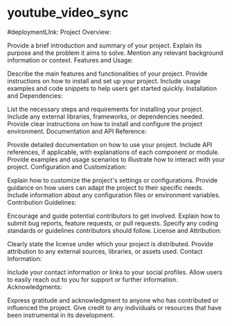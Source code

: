 # youtube_video_sync
#deploymentLInk: <a href='https://arnold-mwangi.github.io/youtube_video_sync/'></a>
Project Overview:

Provide a brief introduction and summary of your project.
Explain its purpose and the problem it aims to solve.
Mention any relevant background information or context.
Features and Usage:

Describe the main features and functionalities of your project.
Provide instructions on how to install and set up your project.
Include usage examples and code snippets to help users get started quickly.
Installation and Dependencies:

List the necessary steps and requirements for installing your project.
Include any external libraries, frameworks, or dependencies needed.
Provide clear instructions on how to install and configure the project environment.
Documentation and API Reference:

Provide detailed documentation on how to use your project.
Include API references, if applicable, with explanations of each component or module.
Provide examples and usage scenarios to illustrate how to interact with your project.
Configuration and Customization:

Explain how to customize the project's settings or configurations.
Provide guidance on how users can adapt the project to their specific needs.
Include information about any configuration files or environment variables.
Contribution Guidelines:

Encourage and guide potential contributors to get involved.
Explain how to submit bug reports, feature requests, or pull requests.
Specify any coding standards or guidelines contributors should follow.
License and Attribution:

Clearly state the license under which your project is distributed.
Provide attribution to any external sources, libraries, or assets used.
Contact Information:

Include your contact information or links to your social profiles.
Allow users to easily reach out to you for support or further information.
Acknowledgments:

Express gratitude and acknowledgment to anyone who has contributed or influenced the project.
Give credit to any individuals or resources that have been instrumental in its development.
